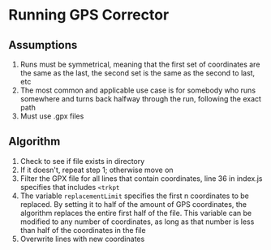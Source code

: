 # Running GPS Corrector #

## Assumptions ##
1. Runs must be symmetrical, meaning that the first set of coordinates are the same as the last, the second set is the same as the second to last, etc
2. The most common and applicable use case is for somebody who runs somewhere and turns back halfway through the run, following the exact path
3. Must use .gpx files

## Algorithm ##
1. Check to see if file exists in directory
2. If it doesn't, repeat step 1; otherwise move on
3. Filter the GPX file for all lines that contain coordinates, line 36 in index.js specifies that includes `<trkpt`
4. The variable `replacementLimit` specifies the first n coordinates to be replaced. By setting it to half of the amount of GPS coordinates, the algorithm replaces the entire first half of the file. This variable can be modified to any number of coordinates, as long as that number is less than half of the coordinates in the file
5. Overwrite lines with new coordinates